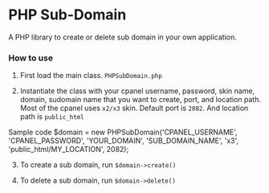 # PHP Sub-Domain

A PHP library to create or delete sub domain in your own application.


### How to use

1. First load the main class.
`PHPSubDomain.php`

2. Instantiate the class with your cpanel username, password, skin name, domain, sudomain name that you want to create, port, and location path. Most of the cpanel uses `x2/x3` skin. Default port is `2082`. And location path is `public_html`

Sample code
$domain = new PHPSubDomain('CPANEL_USERNAME', 'CPANEL_PASSWORD', 'YOUR_DOMAIN', 'SUB_DOMAIN_NAME', 'x3', 'public_html/MY_LOCATION', 2082);

3. To create a sub domain, run `$domain->create()`

4. To delete a sub domain, run `$domain->delete()`